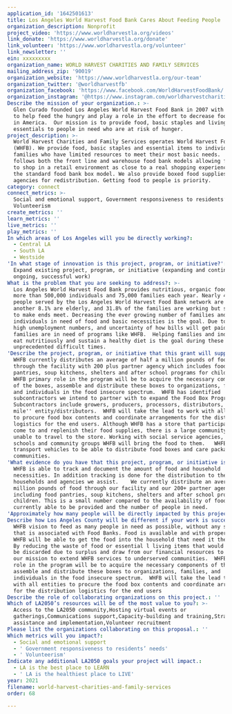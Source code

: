 ```yaml
---
application_id: '1642501613'
title: Los Angeles World Harvest Food Bank Cares About Feeding People
organization_description: Nonprofit
project_video: 'https://www.worldharvestla.org/videos'
link_donate: 'https://www.worldharvestla.org/donate'
link_volunteer: 'https://www.worldharvestla.org/volunteer'
link_newsletter: ''
ein: xxxxxxxxx
organization_name: WORLD HARVEST CHARITIES AND FAMILY SERVICES
mailing_address_zip: '90019'
organization_website: 'https://www.worldharvestla.org/our-team'
organization_twitter: '@worldharvestfb'
organization_facebook: 'https://www.facebook.com/WorldHarvestFoodBank/'
organization_instagram: '@https://www.instagram.com/worldharvestcharities/'
Describe the mission of your organization.: >-
  Glen Curado founded Los Angeles World Harvest Food Bank in 2007 with a desire
  to help feed the hungry and play a role in the effort to decrease food waste
  in America.  Our mission is to provide food, basic staples and living
  essentials to people in need who are at risk of hunger.
project_description: >-
  World Harvest Charities and Family Services operates World Harvest Food Bank
  (WHFB). We provide food, basic staples and essential items to individuals and
  families who have limited resources to meet their most basic needs.  WHFB
  follows both the front line and warehouse food bank models allowing families
  to shop in a retail environment as close to a real shopping experience versus
  the standard food bank box model. We also provide boxed food supplies to
  agencies for redistribution. Getting food to people is priority.  
category: connect
connect_metrics: >-
  Social and emotional support, Government responsiveness to residents’ needs,
  Volunteerism
create_metrics: ''
learn_metrics: ''
live_metrics: ''
play_metrics: ''
In which areas of Los Angeles will you be directly working?:
  - Central LA
  - South LA
  - Westside
'In what stage of innovation is this project, program, or initiative?': >-
  Expand existing project, program, or initiative (expanding and continuing
  ongoing, successful work)
What is the problem that you are seeking to address?: >-
  Los Angeles World Harvest Food Bank provides nutritious, organic food items to
  more than 500,000 individuals and 75,000 families each year. Nearly 40% of the
  people served by the Los Angeles World Harvest Food Bank network are children,
  another 8.1% are elderly, and 31.8% of the families are working but struggling
  to make ends meet. Decreasing the ever growing number of families and
  individuals in need of food and basic necessities is the goal. Due to COVID19,
  high unemployment numbers, and uncertainty of how bills will get paid,
  families are in need of programs like WHFB.  Helping families and individuals
  eat nutritiously and sustain a healthy diet is the goal during these
  unprecedented difficult times.  
'Describe the project, program, or initiative that this grant will support to address the problem identified.': >-
  WHFB currently distributes an average of half a million pounds of food monthly
  through the facility with 200 plus partner agency which includes food
  pantries, soup kitchens, shelters and after school programs for children. 
  WHFB primary role in the program will be to acquire the necessary components
  of the boxes, assemble and distribute these boxes to organizations, families,
  and individuals in the food insecure spectrum.  WHFB has identified
  subcontractors we intend to partner with to expand the Food Box Program.
  Subcontractors include growers, producers, processors, distributors, “last
  mile'' entity/distributors.  WHFB will take the lead to work with all entities
  to procure food box contents and coordinate arrangements for the distribution
  logistics for the end users. Although WHFB has a store that participants can
  come to and replenish their food supplies, there is a large community that are
  unable to travel to the store. Working with social service agencies, churches,
  schools and community groups WHFB will bring the food to them.   WHFB has
  transport vehicles to be able to distribute food boxes and care packages to
  communities. 
'What evidence do you have that this project, program, or initiative is or will be successful, and how will you define and measure success?': >-
  WHFB is able to track and document the amount of food and household
  necessities. In addition tracking is done for the distribution to the
  households and agencies we assist.    We currently distribute an average of 25
  million pounds of food through our facility and our 200+ partner agencies,
  including food pantries, soup kitchens, shelters and after school programs for
  children. This is a small number compared to the availability of food that is
  currently able to be provided and the number of people in need. 
'Approximately how many people will be directly impacted by this project, program, or initiative?': '25'
Describe how Los Angeles County will be different if your work is successful.: >-
  WHFB vision to feed as many people in need as possible, without any stigmatism
  that is associated with Food Banks. Food is available and with proper funding
  WHFB will be able to get the food into the household that need it the most.  
  By reducing the waste of food or essential l living items that would otherwise
  be discarded due to surplus and draw from our financial resources to achieve
  our mission to extend WHFB services to underserved communities.  WHFB primary
  role in the program will be to acquire the necessary components of the boxes,
  assemble and distribute these boxes to organizations, families, and
  individuals in the food insecure spectrum.  WHFB will take the lead to work
  with all entities to procure the food box contents and coordinate arrangements
  for the distribution logistics for the end users     
Describe the role of collaborating organizations on this project.: ''
Which of LA2050’s resources will be of the most value to you?: >-
  Access to the LA2050 community,Hosting virtual events or
  gatherings,Communications support,Capacity-building and training,Strategy
  assistance and implementation,Volunteer recruitment
Please list the organizations collaborating on this proposal.: ''
Which metrics will you impact?:
  - Social and emotional support
  - ' Government responsiveness to residents’ needs'
  - ' Volunteerism'
Indicate any additional LA2050 goals your project will impact.:
  - LA is the best place to LEARN
  - ' LA is the healthiest place to LIVE'
year: 2021
filename: world-harvest-charities-and-family-services
order: 68

---
```

